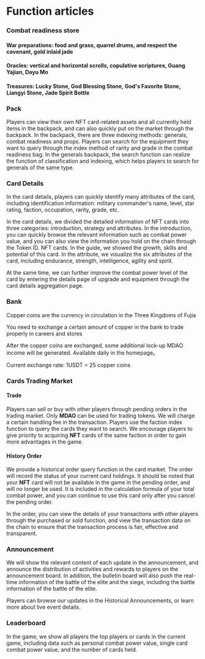 # Function articles

### Combat readiness store

#### War preparations: food and grass, quarrel drums, and respect the covenant, gold inlaid jade

#### Oracles: vertical and horizontal scrolls, copulative scriptures, Guang Yajian, Dayu Mo

#### Treasures: Lucky Stone, God Blessing Stone, God's Favorite Stone, Liangyi Stone, Jade Spirit Bottle



### Pack

Players can view their own NFT card-related assets and all currently held items in the backpack, and can also quickly put on the market through the backpack. In the backpack, there are three indexing methods: generals, combat readiness and props. Players can search for the equipment they want to query through the index method of rarity and grade in the combat readiness bag. In the generals backpack, the search function can realize the function of classification and indexing, which helps players to search for generals of the same type.

### Card Details

In the card details, players can quickly identify many attributes of the card, including identification information: military commander's name, level, star rating, faction, occupation, rarity, grade, etc.

In the card details, we divided the detailed information of NFT cards into three categories: introduction, strategy and attributes. In the introduction, you can quickly browse the relevant information such as combat power value, and you can also view the information you hold on the chain through the Token ID. NFT cards. In the guide, we showed the growth, skills and potential of this card. In the attribute, we visualize the six attributes of the card, including endurance, strength, intelligence, agility and spirit.

At the same time, we can further improve the combat power level of the card by entering the details page of upgrade and equipment through the card details aggregation page.



### Bank

Copper coins are the currency in circulation in the Three Kingdoms of Fujia

You need to exchange a certain amount of copper in the bank to trade properly in careers and stores

After the copper coins are exchanged, some additional lock-up MDAO income will be generated. Available daily in the homepage。&#x20;

Current exchange rate: 1USDT = 25 copper coins



### Cards Trading Market

#### Trade

Players can sell or buy with other players through pending orders in the trading market. Only **MDAO** can be used for trading tokens. We will charge a certain handling fee in the transaction. Players use the faction index function to query the cards they want to search. We encourage players to give priority to acquiring **NFT** cards of the same faction in order to gain more advantages in the game.

#### History Order

We provide a historical order query function in the card market. The order will record the status of your current card holdings. It should be noted that your **NFT** card will not be available in the game in the pending order, and will no longer be used. It is included in the calculation formula of your total combat power, and you can continue to use this card only after you cancel the pending order.

In the order, you can view the details of your transactions with other players through the purchased or sold function, and view the transaction data on the chain to ensure that the transaction process is fair, effective and transparent.

### Announcement

We will show the relevant content of each update in the announcement, and announce the distribution of activities and rewards to players on the announcement board. In addition, the bulletin board will also push the real-time information of the battle of the elite and the siege, including the battle information of the battle of the elite.

Players can browse our updates in the Historical Announcements, or learn more about live event details.

### Leaderboard

In the game, we show all players the top players or cards in the current game, including data such as personal combat power value, single card combat power value, and the number of cards held.

